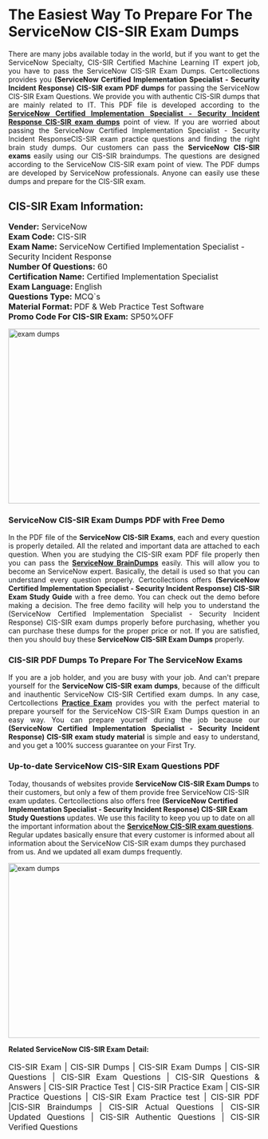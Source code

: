 <h1>The Easiest Way To Prepare For The ServiceNow CIS-SIR Exam Dumps</h1> <p style="text-align:justify">There are many jobs available today in the world, but if you want to get the ServiceNow Specialty, CIS-SIR Certified Machine Learning IT expert job, you have to pass the ServiceNow CIS-SIR Exam Dumps. Certcollections provides you <strong>(ServiceNow Certified Implementation Specialist - Security Incident Response) CIS-SIR exam PDF dumps</strong> for passing the ServiceNow CIS-SIR Exam Questions. We provide you with authentic CIS-SIR dumps that are mainly related to IT. This PDF file is developed according to the <a href="https://www.certsofficial.com/servicenow/cis-sir-questions"><strong>ServiceNow Certified Implementation Specialist - Security Incident Response CIS-SIR exam dumps</strong></a> point of view. If you are worried about passing the ServiceNow Certified Implementation Specialist - Security Incident ResponseCIS-SIR exam practice questions and finding the right brain study dumps. Our customers can pass the <strong>ServiceNow CIS-SIR exams </strong>easily using our CIS-SIR braindumps. The questions are designed according to the ServiceNow CIS-SIR exam point of view. The PDF dumps are developed by ServiceNow professionals. Anyone can easily use these dumps and prepare for the CIS-SIR exam.</p> <h2><strong>CIS-SIR Exam Information:</strong></h2> <p><span style="font-size:16px"><strong>Vender:</strong> ServiceNow<br /> <strong>Exam Code:</strong> CIS-SIR<br /> <strong>Exam Name:</strong> ServiceNow Certified Implementation Specialist - Security Incident Response<br /> <strong>Number Of Questions:</strong> 60<br /> <strong>Certification Name:</strong> Certified Implementation Specialist<br /> <strong>Exam Language: </strong>English<br /> <strong>Questions Type:</strong> MCQ`s<br /> <strong>Material Format: </strong>PDF & Web Practice Test Software<br /> <strong>Promo Code For CIS-SIR Exam:</strong> SP50%OFF</span></p> <p><a href="https://www.certsofficial.com/servicenow/cis-sir-questions" rel="no-follow"><img alt="exam dumps" src="https://www.certcollections.com/uploads/content/certsofficial.jpg" style="height:350px; width:750px" /></a></p> <h3><strong>ServiceNow CIS-SIR Exam Dumps PDF with Free Demo</strong></h3> <p style="text-align:justify">In the PDF file of the <strong>ServiceNow CIS-SIR Exams</strong>, each and every question is properly detailed. All the related and important data are attached to each question. When you are studying the CIS-SIR exam PDF file properly then you can pass the <a href="https://www.certsofficial.com/servicenow-dumps"><strong>ServiceNow BrainDumps</strong></a> easily. This will allow you to become an ServiceNow expert. Basically, the detail is used so that you can understand every question properly. Certcollections offers <strong>(ServiceNow Certified Implementation Specialist - Security Incident Response) CIS-SIR Exam Study Guide</strong> with a free demo. You can check out the demo before making a decision. The free demo facility will help you to understand the (ServiceNow Certified Implementation Specialist - Security Incident Response) CIS-SIR exam dumps properly before purchasing, whether you can purchase these dumps for the proper price or not. If you are satisfied, then you should buy these <strong>ServiceNow CIS-SIR Exam Dumps</strong> properly.</p> <h3><strong>CIS-SIR PDF Dumps To Prepare For The ServiceNow Exams</strong></h3> <p style="text-align:justify">If you are a job holder, and you are busy with your job. And can't prepare yourself for the <strong>ServiceNow CIS-SIR exam dumps</strong>, because of the difficult and inauthentic ServiceNow CIS-SIR Certified exam dumps. In any case, Certcollections <strong><a href="https://www.certsofficial.com/">Practice Exam</a></strong> provides you with the perfect material to prepare yourself for the ServiceNow CIS-SIR Exam Dumps question in an easy way. You can prepare yourself during the job because our <strong>(ServiceNow Certified Implementation Specialist - Security Incident Response) CIS-SIR exam study material</strong> is simple and easy to understand, and you get a 100% success guarantee on your First Try.</p> <h3><strong>Up-to-date ServiceNow CIS-SIR Exam Questions PDF</strong></h3> <p>Today, thousands of websites provide <strong>ServiceNow CIS-SIR Exam Dumps</strong> to their customers, but only a few of them provide free ServiceNow CIS-SIR exam updates. Certcollections also offers free <strong>(ServiceNow Certified Implementation Specialist - Security Incident Response) CIS-SIR Exam Study Questions</strong> updates. We use this facility to keep you up to date on all the important information about the <a href="https://www.certsofficial.com/servicenow/cis-sir-questions"><strong>ServiceNow CIS-SIR exam questions</strong></a>. Regular updates basically ensure that every customer is informed about all information about the ServiceNow CIS-SIR exam dumps they purchased from us. And we updated all exam dumps frequently.</p> <p><a href="https://www.certsofficial.com/servicenow/cis-sir-questions"><img alt="exam dumps " src="https://www.certcollections.com/uploads/content/certsofficial2.jpg" style="height:350px; width:750px" /></a></p> <p style="text-align:justify"><span style="font-size:14px"><strong>Related ServiceNow CIS-SIR Exam Detail:</strong></span><br /> <br /> <span style="font-size:16px">CIS-SIR Exam | CIS-SIR Dumps | CIS-SIR Exam Dumps | CIS-SIR Questions | CIS-SIR Exam Questions | CIS-SIR Questions & Answers | CIS-SIR Practice Test | CIS-SIR Practice Exam | CIS-SIR Practice Questions | CIS-SIR Exam Practice test | CIS-SIR PDF |CIS-SIR Braindumps | CIS-SIR Actual Questions | CIS-SIR Updated Questions | CIS-SIR Authentic Questions | CIS-SIR Verified Questions</span></p>
